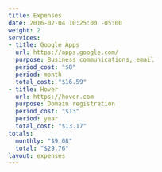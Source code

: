 ```yaml
---
title: Expenses
date: 2016-02-04 10:25:00 -05:00
weight: 2
services:
- title: Google Apps
  url: https://apps.google.com/
  purpose: Business communications, email
  period_cost: "$8"
  period: month
  total_cost: "$16.59"
- title: Hover
  url: https://hover.com
  purpose: Domain registration
  period_cost: "$13"
  period: year
  total_cost: "$13.17"
totals:
  monthly: "$9.08"
  total: "$29.76"
layout: expenses
---
```


